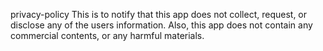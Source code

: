 privacy-policy
This is to notify that this app does not collect, request, or disclose any of the users information.
Also, this app does not contain any commercial contents, or any harmful materials.

